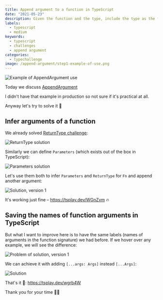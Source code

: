 ```yaml
---
title: Append argument to a function in TypeScript
date: "2021-05-23"
description: Given the function and the type, include the type as the following argument in the list of function arguments
labels:
  - typescript
  - medium
keywords:
  - typescript
  - challenges
  - append argument
categories:
  - typechallenge
image: /append-argument/step1-example-of-use.png
---
```


![Example of AppendArgument use](/append-argument/step1-example-of-use.png)

Today we discuss [AppendArgument](https://github.com/type-challenges/type-challenges/blob/master/questions/191-medium-append-argument/README.md)

I didn't have that example in production so not sure if it's practical at all.

Anyway let's try to solve it 🚀

## Infer arguments of a function

We already solved [ReturnType challenge](/2021-04-19-return-type-under-the-hood/):

![ReturnType solution](/append-argument/step2-returntype-solution.png)

Similarly we can define `Parameters` (which exists out of the box in TypeScript):

![Parameters solution](/append-argument/step3-parameters-solution.png)

Let's use them both to infer `Parameters` and `ReturnType` for `Fn` and append another argument:

![Solution, version 1](/append-argument/step4-solution-v1.png)

It's working just fine – https://tsplay.dev/WGnZvm 🔥

## Saving the names of function arguments in TypeScript

But what I want to improve here is to have the same labels (names of arguments in the function signature) we had before. If we hover over any example, we will see the difference:

![Problem of solution, version 1](/append-argument/step4-problem-of-solution-v1.png)

We can achieve it with adding `[...args: Args]` instead `[...Args]`:

![Solution](/append-argument/step5-solution.png)

That's it 💫: https://tsplay.dev/wgrb4W

Thank you for your time 🙏🏻
